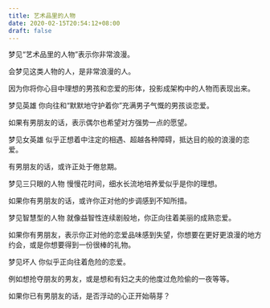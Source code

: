 ```yaml
---
title: 艺术品里的人物
date: 2020-02-15T20:54:12+08:00
draft: false
---
```


梦见“艺术品里的人物”表示你非常浪漫。


会梦见这类人物的人，是非常浪漫的人。

因为你将你心目中理想的男孩和恋爱的形体，投影成架构中的人物而表现出来。


梦见英雄 你向往和“默默地守护着你”充满男子气慨的男孩谈恋爱。

如果有男朋友的话，表示偶尔也希望对方强势一点的愿望。


梦见女英雄 似乎正想着中注定的相遇、超越各种障碍，抵达目的般的浪漫的恋爱。

有男朋友的话，或许正处于倦怠期。


梦见三只眼的人物 慢慢花时间，细水长流地培养爱似乎是你的理想。

如果你有男朋友的话，或许你正对他的步调感到不知所措。


梦见智慧型的人物 就像益智性连续剧般地，你正向往着美丽的成熟恋爱。

如果你有男朋友，表示你正对他的恋爱品味感到失望，你想要在更好更浪漫的地方约会，或是你想要得到一份很棒的礼物。


梦见坏人 你似乎正向往着危险的恋爱。

例如想抢夺朋友的男友，或是想和有妇之夫的他度过危险偷的一夜等等。

如果你已有男朋友的话，是否浮动的心正开始萌芽？